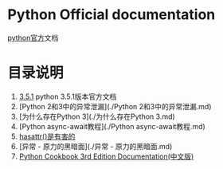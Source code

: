 # Python Official documentation

[python官方](www.python.org)文档

# 目录说明
1. [3.5.1](./3.5.1/) python 3.5.1版本官方文档
2. [Python 2和3中的异常泄漏](./Python 2和3中的异常泄漏.md)
3. [为什么存在Python 3](./为什么存在Python 3.md)
4. [Python async-await教程](./Python async-await教程.md)
5. [hasattr()是有害的](./hasattr()是有害的.md)
6. [异常 - 原力的黑暗面](./异常 - 原力的黑暗面.md)
7. [Python Cookbook 3rd Edition Documentation(中文版)](http://python3-cookbook.readthedocs.org/zh_CN/latest/index.html)
